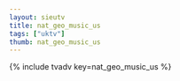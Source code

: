 ```yaml
--- 
layout: sieutv
title: nat_geo_music_us
tags: ["uktv"]
thumb: nat_geo_music_us
---
```

{% include tvadv key=nat_geo_music_us %}
